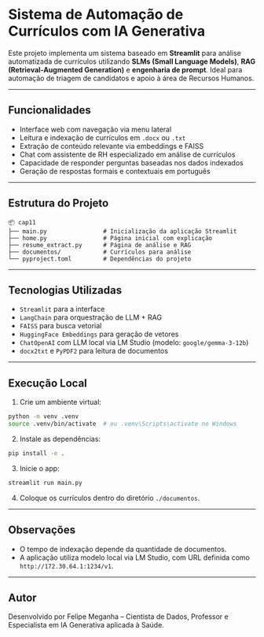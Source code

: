 # Sistema de Automação de Currículos com IA Generativa

Este projeto implementa um sistema baseado em **Streamlit** para análise automatizada de currículos utilizando **SLMs (Small Language Models)**, **RAG (Retrieval-Augmented Generation)** e **engenharia de prompt**. Ideal para automação de triagem de candidatos e apoio à área de Recursos Humanos.

---

## Funcionalidades

- Interface web com navegação via menu lateral
- Leitura e indexação de currículos em `.docx` ou `.txt`
- Extração de conteúdo relevante via embeddings e FAISS
- Chat com assistente de RH especializado em análise de currículos
- Capacidade de responder perguntas baseadas nos dados indexados
- Geração de respostas formais e contextuais em português

---

## Estrutura do Projeto

```
📦 cap11
├── main.py                # Inicialização da aplicação Streamlit
├── home.py                # Página inicial com explicação
├── resume_extract.py      # Página de análise e RAG
├── documentos/            # Currículos para análise
└── pyproject.toml         # Dependências do projeto
```

---

## Tecnologias Utilizadas

- `Streamlit` para a interface
- `LangChain` para orquestração de LLM + RAG
- `FAISS` para busca vetorial
- `HuggingFace Embeddings` para geração de vetores
- `ChatOpenAI` com LLM local via LM Studio (modelo: `google/gemma-3-12b`)
- `docx2txt` e `PyPDF2` para leitura de documentos

---

## Execução Local

1. Crie um ambiente virtual:
```bash
python -m venv .venv
source .venv/bin/activate  # ou .venv\Scripts\activate no Windows
```

2. Instale as dependências:
```bash
pip install -e .
```

3. Inicie o app:
```bash
streamlit run main.py
```

4. Coloque os currículos dentro do diretório `./documentos`.

---

## Observações

- O tempo de indexação depende da quantidade de documentos.
- A aplicação utiliza modelo local via LM Studio, com URL definida como `http://172.30.64.1:1234/v1`.

---

## Autor

Desenvolvido por Felipe Meganha – Cientista de Dados, Professor e Especialista em IA Generativa aplicada à Saúde.

